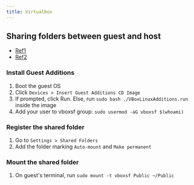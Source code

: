 ```yaml
---
title: Virtualbox
---
```


## Sharing folders between guest and host

- [Ref1](http://www.tomshardware.com/faq/id-1957309/install-virtualbox-guest-additions-linux-mint.html)
- [Ref2](https://www.techrepublic.com/article/how-to-share-folders-between-guest-and-host-in-virtualbox/)

### Install Guest Additions

1. Boot the guest OS
2. Click `Devices > Insert Guest Additions CD Image`
3. If prompted, click Run. Else, run `sudo bash ./VBoxLinuxAdditions.run` inside the image
4. Add your user to vboxsf group: `sudo usermod -aG vboxsf $(whoami)`

### Register the shared folder

1. Go to `Settings > Shared Folders`
2. Add the folder marking `Auto-mount` and `Make permanent`

### Mount the shared folder

1. On guest's terminal, run `sudo mount -t vboxsf Public ~/Public`
